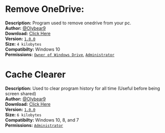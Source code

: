 # Remove OneDrive:
**Description:** Program used to remove onedrive from your pc. <br />
**Author:** [@Olybear9](https://github.com/Olybear9) <br />
**Download:** [Click Here](https://olybear9.github.io/batch-scripts/projects/Remove%20One%20Drive/Remove%20One%20Drive.bat)<br />
**Version:** [`1.0.0`]()<br />
**Size:** `4 kilobytes`<br />
**Compatibilty:** Windows 10 <br />
**Permissions:** [`Owner of Windows Drive`](https://www.windowscentral.com/how-take-ownership-files-and-folders-windows-10), [`Administrator`](http://www.trusteer.com/en/support/what-admin-mode-windows)
<br />

# Cache Clearer
**Description:** Used to clear program history for all time (Useful before being screen shared)<br />
**Author:** [@Olybear9](https://github.com/Olybear9) <br />
**Download:** [Click Here](https://olybear9.github.io/batch-scripts/projects/Cache%20Clear/Cache%20Clearer.bat)<br />
**Version:** [`1.0.0`]()<br />
**Size:** `6 kilobytes`<br />
**Compatibilty:** Windows 10, 8, and 7 <br />
**Permissions:** [`Administrator`](http://www.trusteer.com/en/support/what-admin-mode-windows)

